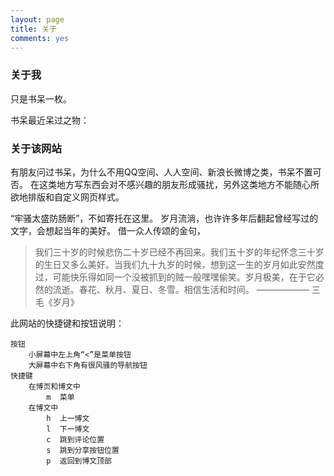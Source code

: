 ```yaml
---
layout: page
title: 关于
comments: yes
---
```


### 关于我

只是书呆一枚。

书呆最近呆过之物：

<script type="text/javascript" src="http://www.douban.com/service/badge/yanshuoIam/?selection=latest&amp;picsize=medium&amp;hideself=on&amp;show=collection&amp;n=8&amp;hidelogo=on&amp;cat=book&amp;columns=4"></script>

### 关于该网站

有朋友问过书呆，为什么不用QQ空间、人人空间、新浪长微博之类，书呆不置可否。
在这类地方写东西会对不感兴趣的朋友形成骚扰，另外这类地方不能随心所欲地排版和自定义网页样式。

“牢骚太盛防肠断”，不如寄托在这里。
岁月流淌，也许许多年后翻起曾经写过的文字，会想起当年的美好。
借一众人传颂的金句，

> 我们三十岁的时候悲伤二十岁已经不再回来。我们五十岁的年纪怀念三十岁的生日又多么美好。当我们九十九岁的时候，想到这一生的岁月如此安然度过，可能快乐得如同一个没被抓到的贼一般嘿嘿偷笑。岁月极美，在于它必然的流逝。春花、秋月、夏日、冬雪。相信生活和时间。
> 	—————— 三毛《岁月》

此网站的快捷键和按钮说明：

	按钮
		小屏幕中左上角“<”是菜单按钮
		大屏幕中右下角有很风骚的导航按钮
	快捷键
		在博页和博文中
			m  菜单
		在博文中
			h  上一博文
			l  下一博文
			c  跳到评论位置
			s  跳到分享按钮位置
			p  返回到博文顶部

